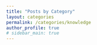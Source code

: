 ```yaml
---
title: "Posts by Category"
layout: categories
permalink: /categories/knowledge
author_profile: true
# sidebar_main: true
---
```

